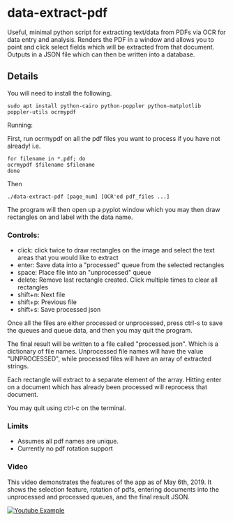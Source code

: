 # data-extract-pdf

Useful, minimal python script for extracting text/data from PDFs via OCR for data entry and analysis. Renders the PDF in a window and allows you to point and click select fields which will be extracted from that document. Outputs in a JSON file which can then be written into a database.

## Details

You will need to install the following.

```
sudo apt install python-cairo python-poppler python-matplotlib poppler-utils ocrmypdf
```

Running:

First, run ocrmypdf on all the pdf files you want to process if you have not already! i.e. 

```
for filename in *.pdf; do
ocrmypdf $filename $filename
done
```

Then 

```
./data-extract-pdf [page_num] [OCR'ed pdf_files ...]
```

The program will then open up a pyplot window which you may then draw rectangles on and label with the data name. 

### Controls:

- click: click twice to draw rectangles on the image and select the text areas that you would like to extract
- enter: Save data into a "processed" queue from the selected rectangles
- space: Place file into an "unprocessed" queue
- delete: Remove last rectangle created. Click multiple times to clear all rectangles
- shift+n: Next file
- shift+p: Previous file
- shift+s: Save processed json

Once all the files are either processed or unprocessed, press ctrl-s to save the queues and queue data, and then you may quit the program.

The final result will be written to a file called "processed.json". Which is a dictionary of file names. Unprocessed file names will have the value "UNPROCESSED", while processed files will have an array of extracted strings.

Each rectangle will extract to a separate element of the array. Hitting enter on a document which has already been processed will reprocess that document.

You may quit using ctrl-c on the terminal.

### Limits

- Assumes all pdf names are unique.
- Currently no pdf rotation support

### Video

This video demonstrates the features of the app as of May 6th, 2019. It shows the selection feature, rotation of pdfs, entering documents into the unprocessed and processed queues, and the final result JSON.

[![Youtube Example](https://img.youtube.com/vi/jR3xgNxEOwQ/0.jpg)](https://www.youtube.com/watch?v=jR3xgNxEOwQ)
